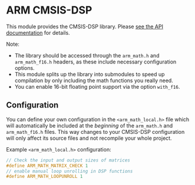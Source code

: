 # ARM CMSIS-DSP

This module provides the CMSIS-DSP library.
Please [see the API documentation][docs] for details.

Note:
- The library should be accessed through the `arm_math.h` and `arm_math_f16.h`
headers, as these include necessary configuration options.
- This module splits up the library into submodules to speed up
compilation by only including the math functions you really need.
- You can enable 16-bit floating point support via the option `with_f16`.


## Configuration

You can define your own configuration in the `<arm_math_local.h>` file which
will automatically be included at the *beginning* of the `arm_math.h` and
`arm_math_f16.h` files. This way changes to your CMSIS-DSP configuration will
only affect its source files and not recompile your whole project.

Example `<arm_math_local.h>` configuration:

```c
// Check the input and output sizes of matrices
#define ARM_MATH_MATRIX_CHECK 1
// enable manual loop unrolling in DSP functions
#define ARM_MATH_LOOPUNROLL 1
```


[docs]: https://arm-software.github.io/CMSIS-DSP/latest/
